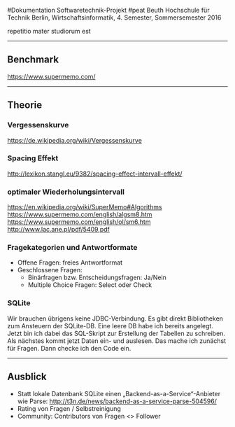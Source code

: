 #Dokumentation Softwaretechnik-Projekt #peat
Beuth Hochschule für Technik Berlin, Wirtschaftsinformatik, 4. Semester, Sommersemester 2016

repetitio mater studiorum est

---

## Benchmark

https://www.supermemo.com/


---
## Theorie

### Vergessenskurve
https://de.wikipedia.org/wiki/Vergessenskurve

### Spacing Effekt
http://lexikon.stangl.eu/9382/spacing-effect-intervall-effekt/

### optimaler Wiederholungsintervall
https://en.wikipedia.org/wiki/SuperMemo#Algorithms
https://www.supermemo.com/english/algsm8.htm
https://www.supermemo.com/english/ol/sm6.htm
http://www.lac.ane.pl/pdf/5409.pdf


### Fragekategorien und Antwortformate

* Offene Fragen: freies Antwortformat
* Geschlossene Fragen: 
  * Binärfragen bzw. Entscheidungsfragen: Ja/Nein
  * Multiple Choice Fragen: Select oder Check


### SQLite

Wir brauchen übrigens keine JDBC-Verbindung. Es gibt direkt Bibliotheken zum Ansteuern der SQLite-DB. Eine leere DB habe ich bereits angelegt. Jetzt bin ich dabei das SQL-Skript zur Erstellung der Tabellen zu schreiben. Als nächstes kommt jetzt Daten ein- und auslesen. Das mache ich zunächst für Fragen. Dann checke ich den Code ein.


---

## Ausblick

* Statt lokale Datenbank SQLite einen „Backend-as-a-Service“-Anbieter wie Parse: http://t3n.de/news/backend-as-a-service-parse-504596/
* Rating von Fragen / Selbstreinigung
* Community: Contributors von Fragen <> Follower
